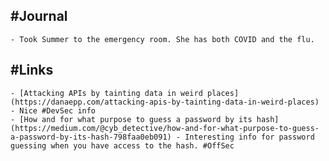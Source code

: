 ## #Journal
	- Took Summer to the emergency room. She has both COVID and the flu.
## #Links
	- [Attacking APIs by tainting data in weird places](https://danaepp.com/attacking-apis-by-tainting-data-in-weird-places) - Nice #DevSec info
	- [How and for what purpose to guess a password by its hash](https://medium.com/@cyb_detective/how-and-for-what-purpose-to-guess-a-password-by-its-hash-798faa0eb091) - Interesting info for password guessing when you have access to the hash. #OffSec